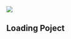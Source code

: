 <img src="https://github.com/islamovsabit/project-loading/assets/147802380/2be95189-52f1-4576-87dc-b1d2de36a21c" />

## Loading Poject
